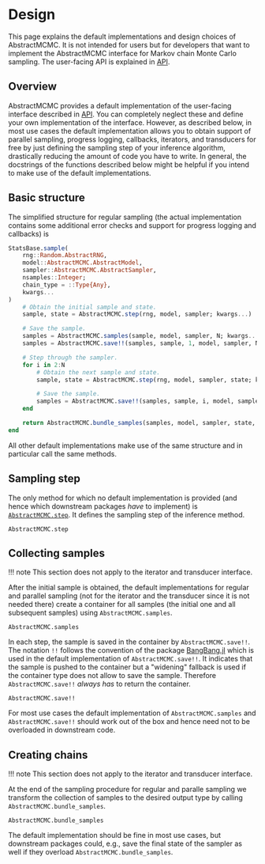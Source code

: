 # Design

This page explains the default implementations and design choices of AbstractMCMC.
It is not intended for users but for developers that want to implement the AbstractMCMC
interface for Markov chain Monte Carlo sampling. The user-facing API is explained in
[API](@ref).

## Overview

AbstractMCMC provides a default implementation of the user-facing interface described
in [API](@ref). You can completely neglect these and define your own implementation of the
interface. However, as described below, in most use cases the default implementation
allows you to obtain support of parallel sampling, progress logging, callbacks, iterators,
and transducers for free by just defining the sampling step of your inference algorithm,
drastically reducing the amount of code you have to write. In general, the docstrings
of the functions described below might be helpful if you intend to make use of the default
implementations.

## Basic structure

The simplified structure for regular sampling (the actual implementation contains
some additional error checks and support for progress logging and callbacks) is

```julia
StatsBase.sample(
    rng::Random.AbstractRNG,
    model::AbstractMCMC.AbstractModel,
    sampler::AbstractMCMC.AbstractSampler,
    nsamples::Integer;
    chain_type = ::Type{Any},
    kwargs...
)
    # Obtain the initial sample and state.
    sample, state = AbstractMCMC.step(rng, model, sampler; kwargs...)

    # Save the sample.
    samples = AbstractMCMC.samples(sample, model, sampler, N; kwargs...)
    samples = AbstractMCMC.save!!(samples, sample, 1, model, sampler, N; kwargs...)

    # Step through the sampler.
    for i in 2:N
        # Obtain the next sample and state.
        sample, state = AbstractMCMC.step(rng, model, sampler, state; kwargs...)

        # Save the sample.
        samples = AbstractMCMC.save!!(samples, sample, i, model, sampler, N; kwargs...)
    end

    return AbstractMCMC.bundle_samples(samples, model, sampler, state, chain_type; kwargs...)
end
```

All other default implementations make use of the same structure and in particular
call the same methods.

## Sampling step

The only method for which no default implementation is provided (and hence which
downstream packages *have* to implement) is [`AbstractMCMC.step`](@ref). It defines
the sampling step of the inference method.

```@docs
AbstractMCMC.step
```

## Collecting samples

!!! note
    This section does not apply to the iterator and transducer interface.

After the initial sample is obtained, the default implementations for regular and parallel sampling
(not for the iterator and the transducer since it is not needed there) create a container for all
samples (the initial one and all subsequent samples) using `AbstractMCMC.samples`.

```@docs
AbstractMCMC.samples
```

In each step, the sample is saved in the container by `AbstractMCMC.save!!`. The notation `!!`
follows the convention of the package [BangBang.jl](https://github.com/JuliaFolds/BangBang.jl)
which is used in the default implementation of `AbstractMCMC.save!!`. It indicates that the
sample is pushed to the container but a "widening" fallback is used if the container type
does not allow to save the sample. Therefore `AbstractMCMC.save!!` *always has* to return the container.

```@docs
AbstractMCMC.save!!
```

For most use cases the default implementation of `AbstractMCMC.samples` and `AbstractMCMC.save!!`
should work out of the box and hence need not to be overloaded in downstream code.

## Creating chains

!!! note
    This section does not apply to the iterator and transducer interface.

At the end of the sampling procedure for regular and paralle sampling we transform
the collection of samples to the desired output type by calling `AbstractMCMC.bundle_samples`.

```@docs
AbstractMCMC.bundle_samples
```

The default implementation should be fine in most use cases, but downstream packages
could, e.g., save the final state of the sampler as well if they overload
`AbstractMCMC.bundle_samples`.
